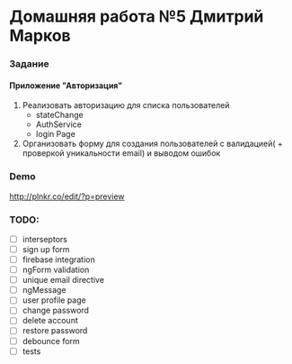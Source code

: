 # Домашняя работа №5 Дмитрий Марков

### Задание

#### Приложение "Авторизация"

1. Реализовать авторизацию для списка пользователей
     - stateChange
     - AuthService
     - login Page
2. Организовать форму для создания пользователей с валидацией( + проверкой уникальности email) и выводом ошибок

### Demo
http://plnkr.co/edit/?p=preview

### TODO:
- [ ] interseptors
- [ ] sign up form
- [ ] firebase integration
- [ ] ngForm validation
- [ ] unique email directive
- [ ] ngMessage
- [ ] user profile page
- [ ] change password
- [ ] delete account
- [ ] restore password
- [ ] debounce form
- [ ] tests
